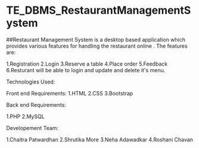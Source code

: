 # TE_DBMS_RestaurantManagementSystem

##Restaurant Management System is a desktop based application which provides various features for handling the restaurant online . The features are:

1.Registration 2.Login 3.Reserve a table 4.Place order 5.Feedback 6.Resturant will be able to login and update and delete it's menu.

Technologies Used:

Front end Requirements: 1.HTML 2.CSS 3.Bootstrap

Back end Requirements:

1.PHP 2.MySQL

Developement Team:

1.Chaitra Patwardhan 2.Shrutika More 3.Neha Adawadkar 4.Roshani Chavan
